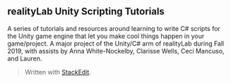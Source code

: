 

## realityLab Unity Scripting Tutorials

A series of tutorials and resources around learning to write C# scripts for the Unity game engine that let you make cool things happen in your game/project. A major project of the Unity/C# arm of realityLab during Fall 2019, with assists by Anna White-Nockelby, Clarisse Wells, Ceci Mancuso, and Lauren.


> Written with [StackEdit](https://stackedit.io/).
<!--stackedit_data:
eyJoaXN0b3J5IjpbOTc1ODkzNDQxXX0=
-->